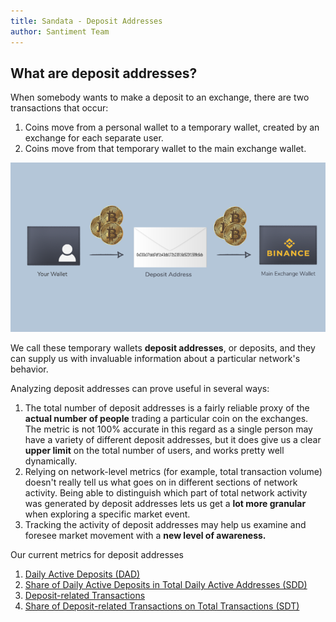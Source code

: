```yaml
---
title: Sandata - Deposit Addresses
author: Santiment Team
---
```


## What are deposit addresses?

When somebody wants to make a deposit to an exchange, there are two
transactions that occur:

1.  Coins move from a personal wallet to a temporary wallet, created by
    an exchange for each separate user.
2.  Coins move from that temporary wallet to the main exchange wallet.

[![](exchange-768x413.png)](https://santiment.net/wp-content/uploads/2019/02/exchange.png)

We call these temporary wallets **deposit addresses**, or deposits, and
they can supply us with invaluable information about a particular
network's behavior.

Analyzing deposit addresses can prove useful in several ways:

1.  The total number of deposit addresses is a fairly reliable proxy of
    the **actual number of people** trading a particular coin on the
    exchanges.
    The metric is not 100% accurate in this regard as a single person
    may have a variety of different deposit addresses, but it does give
    us a clear **upper limit** on the total number of users, and works
    pretty well dynamically.
2.  Relying on network-level metrics (for example, total transaction
    volume) doesn't really tell us what goes on in different sections of
    network activity.
    Being able to distinguish which part of total network activity was
    generated by deposit addresses lets us get a **lot more granular**
    when exploring a specific market event.
3.  Tracking the activity of deposit addresses may help us examine and
    foresee market movement with a **new level of awareness.**

Our current metrics for deposit addresses

1.  [Daily Active Deposits (DAD)](/sandata/metrics/daily-active-deposits)
2.  [Share of Daily Active Deposits in Total Daily Active Addresses
    (SDD)](/sandata/metrics/share-of-daily-active-deposits-in-total-daily-active-addresses)
3.  [Deposit-related Transactions](/sandata/metrics/deposit-related-transactions)
4.  [Share of Deposit-related Transactions on Total Transactions (SDT)](/sandata/metrics/share-of-deposit-transactions-in-total-transactions)
